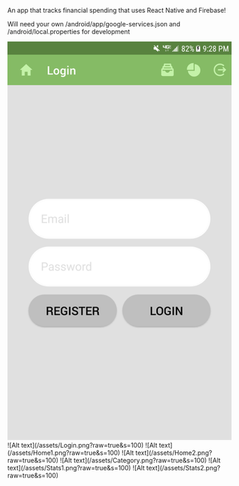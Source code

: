 An app that tracks financial spending that uses React Native and Firebase!

Will need your own /android/app/google-services.json and /android/local.properties for development

<img src="/assets/Login.png" />
![Alt text](/assets/Login.png?raw=true&s=100)
![Alt text](/assets/Home1.png?raw=true&s=100)
![Alt text](/assets/Home2.png?raw=true&s=100)
![Alt text](/assets/Category.png?raw=true&s=100)
![Alt text](/assets/Stats1.png?raw=true&s=100)
![Alt text](/assets/Stats2.png?raw=true&s=100)